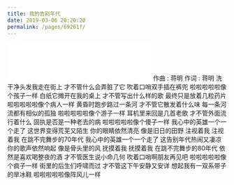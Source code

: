 ```yaml
---
title: 我的告别年代
date: 2019-03-06 20:20:20
permalink: /pages/69261f/
---
```

<iframe frameborder="no" border="0" marginwidth="0" marginheight="0" width='330' height='86 ' src="//music.163.com/outchain/player?type=2&id=449577639&auto=0&height=66"></iframe>
<!-- truncate -->
作曲 : 蒋明
作词 : 蒋明
洗干净头发我走在街上
才不管什么会弄脏了它
吹着口哨双手插在裤兜
啦啦啦啦啦像个孩子一样
白纸它摊开在我的桌上
才不管写出什么样的歌
最终只是放着几粒药片
啦啦啦啦啦像个病人一样
黄昏时跑步路过一条河
才不管它散发着什么味
每一条河流都有相似的孤独
啦啦啦啦啦像个游子一样
耳机里来回是几首老歌
才不管外面流行着什么
固执是否是一种老去的病
啦啦啦啦啦像个傻子一样
我心中的英雄一个一个走了
这世界变得荒芜又陌生
你的眼睛依然清亮
像是旧日的田野
注视着我 注视着我
在跳不完舞步的70年代
我心中的英雄一个一个走了
这告别年代热闹又凄凉
你的歌声依然响起
像是骨头里的风
抚摸着我 抚摸着我
在跳不完舞步的80年代
依然是喜欢喝整夜的酒
才不管医生说小命几何
吹着口哨啊朋友再见吧
啦啦啦啦啦像个疯子一样
街里的后生们呼啸而过
才不管这下午安静又安详
想起我有一双系带子的旱冰鞋
啦啦啦啦啦像阵风儿一样

